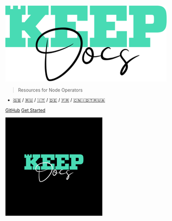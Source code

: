 ![Keep_Brand_Web-portada](assets/images/KeepDocsMain.png)

> Resources for Node Operators <!-- TODO: Replace with your description -->

- [:uk:](https://estebank97.github.io/Keep-Node-Docs/#/) / [:ru:](https://tony-sh.github.io/Keep-Node-Docs-Russia/#/) / [:it:](https://tony-sh.github.io/Keep-Node-Docs-Italian/#/) / [:de:](https://tony-sh.github.io/Keep-Node-Docs-German/#/) / [:fr:](https://tony-sh.github.io/Keep-Node-Docs-French/#/) / [:cn:](https://tony-sh.github.io/Keep-Node-Docs-Chinese/#/)[:indonesia:](https://tony-sh.github.io/Keep-Node-Docs-Indonesia/#/)[:tr:](https://tony-sh.github.io/Keep-Node-Docs-Turkish/#/)[:ukraine:](https://tony-sh.github.io/Keep-Node-Docs-Ukraine/#/)


[GitHub](https://github.com/KeepDocs/KeepDocs.github.io/)
[Get Started](basics/start.md)

![Back](assets/images/KeepDocsSide.jpg)
